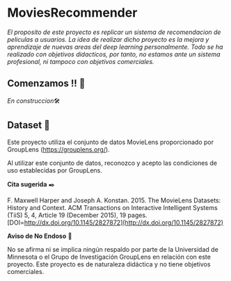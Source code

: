 ﻿# MoviesRecommender

*El proposito de este proyecto es replicar un sistema de recomendacion de peliculas a usuarios. 
La idea de realizar dicho proyecto es la mejora y aprendizaje de nuevas areas del deep learning personalmente.
Todo se ha realizado con objetivos didacticos, por tanto, no estamos ante un sistema profesional, ni tampoco con objetivos comerciales.*

## Comenzamos !! 🚀
*En construccion*🛠️

## Dataset 📄

Este proyecto utiliza el conjunto de datos MovieLens proporcionado por GroupLens (https://grouplens.org/).

Al utilizar este conjunto de datos, reconozco y acepto las condiciones de uso establecidas por GroupLens.

**Cita sugerida** ✒️

F. Maxwell Harper and Joseph A. Konstan. 2015. The MovieLens Datasets: History and Context. ACM Transactions on Interactive Intelligent Systems (TiiS) 5, 4, Article 19 (December 2015), 19 pages. [DOI=http://dx.doi.org/10.1145/2827872](http://dx.doi.org/10.1145/2827872)

**Aviso de No Endoso** 🚫

No se afirma ni se implica ningún respaldo por parte de la Universidad de Minnesota o el Grupo de Investigación GroupLens en relación con este proyecto. Este proyecto es de naturaleza didáctica y no tiene objetivos comerciales.
